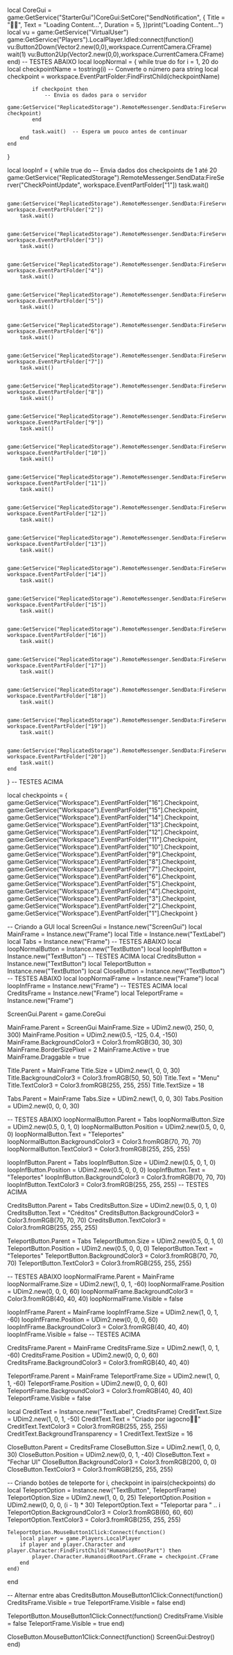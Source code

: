 local CoreGui = game:GetService("StarterGui")CoreGui:SetCore("SendNotification", {    Title = "🗿🍷",    Text = "Loading Content...",    Duration = 5, })print("Loading Content...")		local vu = game:GetService("VirtualUser")		game:GetService("Players").LocalPlayer.Idled:connect(function()		   vu:Button2Down(Vector2.new(0,0),workspace.CurrentCamera.CFrame)		   wait(1)		   vu:Button2Up(Vector2.new(0,0),workspace.CurrentCamera.CFrame)		end)
-- TESTES ABAIXO
local loopNormal = {
    while true do
        for i = 1, 20 do
            local checkpointName = tostring(i)  -- Converte o número para string
            local checkpoint = workspace.EventPartFolder:FindFirstChild(checkpointName)
    
            if checkpoint then
                -- Envia os dados para o servidor
                game:GetService("ReplicatedStorage").RemoteMessenger.SendData:FireServer("CheckPointUpdate", checkpoint)
            end
    
            task.wait()  -- Espera um pouco antes de continuar
        end
    end
}

local loopInf = {
    while true do
        -- Envia dados dos checkpoints de 1 até 20
        game:GetService("ReplicatedStorage").RemoteMessenger.SendData:FireServer("CheckPointUpdate", workspace.EventPartFolder["1"])
        task.wait()
    
        game:GetService("ReplicatedStorage").RemoteMessenger.SendData:FireServer("CheckPointUpdate", workspace.EventPartFolder["2"])
        task.wait()
    
        game:GetService("ReplicatedStorage").RemoteMessenger.SendData:FireServer("CheckPointUpdate", workspace.EventPartFolder["3"])
        task.wait()
    
        game:GetService("ReplicatedStorage").RemoteMessenger.SendData:FireServer("CheckPointUpdate", workspace.EventPartFolder["4"])
        task.wait()
    
        game:GetService("ReplicatedStorage").RemoteMessenger.SendData:FireServer("CheckPointUpdate", workspace.EventPartFolder["5"])
        task.wait()
    
        game:GetService("ReplicatedStorage").RemoteMessenger.SendData:FireServer("CheckPointUpdate", workspace.EventPartFolder["6"])
        task.wait()
    
        game:GetService("ReplicatedStorage").RemoteMessenger.SendData:FireServer("CheckPointUpdate", workspace.EventPartFolder["7"])
        task.wait()
    
        game:GetService("ReplicatedStorage").RemoteMessenger.SendData:FireServer("CheckPointUpdate", workspace.EventPartFolder["8"])
        task.wait()
    
        game:GetService("ReplicatedStorage").RemoteMessenger.SendData:FireServer("CheckPointUpdate", workspace.EventPartFolder["9"])
        task.wait()
    
        game:GetService("ReplicatedStorage").RemoteMessenger.SendData:FireServer("CheckPointUpdate", workspace.EventPartFolder["10"])
        task.wait()
    
        game:GetService("ReplicatedStorage").RemoteMessenger.SendData:FireServer("CheckPointUpdate", workspace.EventPartFolder["11"])
        task.wait()
    
        game:GetService("ReplicatedStorage").RemoteMessenger.SendData:FireServer("CheckPointUpdate", workspace.EventPartFolder["12"])
        task.wait()
    
        game:GetService("ReplicatedStorage").RemoteMessenger.SendData:FireServer("CheckPointUpdate", workspace.EventPartFolder["13"])
        task.wait()
    
        game:GetService("ReplicatedStorage").RemoteMessenger.SendData:FireServer("CheckPointUpdate", workspace.EventPartFolder["14"])
        task.wait()
    
        game:GetService("ReplicatedStorage").RemoteMessenger.SendData:FireServer("CheckPointUpdate", workspace.EventPartFolder["15"])
        task.wait()
    
        game:GetService("ReplicatedStorage").RemoteMessenger.SendData:FireServer("CheckPointUpdate", workspace.EventPartFolder["16"])
        task.wait()
    
        game:GetService("ReplicatedStorage").RemoteMessenger.SendData:FireServer("CheckPointUpdate", workspace.EventPartFolder["17"])
        task.wait()
    
        game:GetService("ReplicatedStorage").RemoteMessenger.SendData:FireServer("CheckPointUpdate", workspace.EventPartFolder["18"])
        task.wait()
    
        game:GetService("ReplicatedStorage").RemoteMessenger.SendData:FireServer("CheckPointUpdate", workspace.EventPartFolder["19"])
        task.wait()
    
        game:GetService("ReplicatedStorage").RemoteMessenger.SendData:FireServer("CheckPointUpdate", workspace.EventPartFolder["20"])
        task.wait()
    end
}
-- TESTES ACIMA

local checkpoints = {
    game:GetService("Workspace").EventPartFolder["16"].Checkpoint,
    game:GetService("Workspace").EventPartFolder["15"].Checkpoint,
    game:GetService("Workspace").EventPartFolder["14"].Checkpoint,
    game:GetService("Workspace").EventPartFolder["13"].Checkpoint,
    game:GetService("Workspace").EventPartFolder["12"].Checkpoint,
    game:GetService("Workspace").EventPartFolder["11"].Checkpoint,
    game:GetService("Workspace").EventPartFolder["10"].Checkpoint,
    game:GetService("Workspace").EventPartFolder["9"].Checkpoint,
    game:GetService("Workspace").EventPartFolder["8"].Checkpoint,
    game:GetService("Workspace").EventPartFolder["7"].Checkpoint,
    game:GetService("Workspace").EventPartFolder["6"].Checkpoint,
    game:GetService("Workspace").EventPartFolder["5"].Checkpoint,
    game:GetService("Workspace").EventPartFolder["4"].Checkpoint,
    game:GetService("Workspace").EventPartFolder["3"].Checkpoint,
    game:GetService("Workspace").EventPartFolder["2"].Checkpoint,
    game:GetService("Workspace").EventPartFolder["1"].Checkpoint
}

-- Criando a GUI
local ScreenGui = Instance.new("ScreenGui")
local MainFrame = Instance.new("Frame")
local Title = Instance.new("TextLabel")
local Tabs = Instance.new("Frame")
-- TESTES ABAIXO
local loopNormalButton = Instance.new("TextButton")
local loopInfButton = Instance.new("TextButton")
-- TESTES ACIMA
local CreditsButton = Instance.new("TextButton")
local TeleportButton = Instance.new("TextButton")
local CloseButton = Instance.new("TextButton")
-- TESTES ABAIXO
local loopNormalFrame = Instance.new("Frame")
local loopInfFrame = Instance.new("Frame")
-- TESTES ACIMA
local CreditsFrame = Instance.new("Frame")
local TeleportFrame = Instance.new("Frame")

ScreenGui.Parent = game.CoreGui

MainFrame.Parent = ScreenGui
MainFrame.Size = UDim2.new(0, 250, 0, 300)
MainFrame.Position = UDim2.new(0.5, -125, 0.4, -150)
MainFrame.BackgroundColor3 = Color3.fromRGB(30, 30, 30)
MainFrame.BorderSizePixel = 2
MainFrame.Active = true
MainFrame.Draggable = true

Title.Parent = MainFrame
Title.Size = UDim2.new(1, 0, 0, 30)
Title.BackgroundColor3 = Color3.fromRGB(50, 50, 50)
Title.Text = "Menu"
Title.TextColor3 = Color3.fromRGB(255, 255, 255)
Title.TextSize = 18

Tabs.Parent = MainFrame
Tabs.Size = UDim2.new(1, 0, 0, 30)
Tabs.Position = UDim2.new(0, 0, 0, 30)

-- TESTES ABAIXO
loopNormalButton.Parent = Tabs
loopNormalButton.Size = UDim2.new(0.5, 0, 1, 0)
loopNormalButton.Position = UDim2.new(0.5, 0, 0, 0)
loopNormalButton.Text = "Teleportes"
loopNormalButton.BackgroundColor3 = Color3.fromRGB(70, 70, 70)
loopNormalButton.TextColor3 = Color3.fromRGB(255, 255, 255)

loopInfButton.Parent = Tabs
loopInfButton.Size = UDim2.new(0.5, 0, 1, 0)
loopInfButton.Position = UDim2.new(0.5, 0, 0, 0)
loopInfButton.Text = "Teleportes"
loopInfButton.BackgroundColor3 = Color3.fromRGB(70, 70, 70)
loopInfButton.TextColor3 = Color3.fromRGB(255, 255, 255)
-- TESTES ACIMA

CreditsButton.Parent = Tabs
CreditsButton.Size = UDim2.new(0.5, 0, 1, 0)
CreditsButton.Text = "Créditos"
CreditsButton.BackgroundColor3 = Color3.fromRGB(70, 70, 70)
CreditsButton.TextColor3 = Color3.fromRGB(255, 255, 255)

TeleportButton.Parent = Tabs
TeleportButton.Size = UDim2.new(0.5, 0, 1, 0)
TeleportButton.Position = UDim2.new(0.5, 0, 0, 0)
TeleportButton.Text = "Teleportes"
TeleportButton.BackgroundColor3 = Color3.fromRGB(70, 70, 70)
TeleportButton.TextColor3 = Color3.fromRGB(255, 255, 255)

-- TESTES ABAIXO
loopNormalFrame.Parent = MainFrame
loopNormalFrame.Size = UDim2.new(1, 0, 1, -60)
loopNormalFrame.Position = UDim2.new(0, 0, 0, 60)
loopNormalFrame.BackgroundColor3 = Color3.fromRGB(40, 40, 40)
loopNormalFrame.Visible = false

loopInfFrame.Parent = MainFrame
loopInfFrame.Size = UDim2.new(1, 0, 1, -60)
loopInfFrame.Position = UDim2.new(0, 0, 0, 60)
loopInfFrame.BackgroundColor3 = Color3.fromRGB(40, 40, 40)
loopInfFrame.Visible = false
-- TESTES ACIMA

CreditsFrame.Parent = MainFrame
CreditsFrame.Size = UDim2.new(1, 0, 1, -60)
CreditsFrame.Position = UDim2.new(0, 0, 0, 60)
CreditsFrame.BackgroundColor3 = Color3.fromRGB(40, 40, 40)

TeleportFrame.Parent = MainFrame
TeleportFrame.Size = UDim2.new(1, 0, 1, -60)
TeleportFrame.Position = UDim2.new(0, 0, 0, 60)
TeleportFrame.BackgroundColor3 = Color3.fromRGB(40, 40, 40)
TeleportFrame.Visible = false

local CreditText = Instance.new("TextLabel", CreditsFrame)
CreditText.Size = UDim2.new(1, 0, 1, -50)
CreditText.Text = "Criado por iagocno🗿🍷"
CreditText.TextColor3 = Color3.fromRGB(255, 255, 255)
CreditText.BackgroundTransparency = 1
CreditText.TextSize = 16

CloseButton.Parent = CreditsFrame
CloseButton.Size = UDim2.new(1, 0, 0, 30)
CloseButton.Position = UDim2.new(0, 0, 1, -40)
CloseButton.Text = "Fechar UI"
CloseButton.BackgroundColor3 = Color3.fromRGB(200, 0, 0)
CloseButton.TextColor3 = Color3.fromRGB(255, 255, 255)

-- Criando botões de teleporte
for i, checkpoint in ipairs(checkpoints) do
    local TeleportOption = Instance.new("TextButton", TeleportFrame)
    TeleportOption.Size = UDim2.new(1, 0, 0, 25)
    TeleportOption.Position = UDim2.new(0, 0, 0, (i - 1) * 30)
    TeleportOption.Text = "Teleportar para " .. i
    TeleportOption.BackgroundColor3 = Color3.fromRGB(60, 60, 60)
    TeleportOption.TextColor3 = Color3.fromRGB(255, 255, 255)

    TeleportOption.MouseButton1Click:Connect(function()
        local player = game.Players.LocalPlayer
        if player and player.Character and player.Character:FindFirstChild("HumanoidRootPart") then
            player.Character.HumanoidRootPart.CFrame = checkpoint.CFrame
        end
    end)
end

-- Alternar entre abas
CreditsButton.MouseButton1Click:Connect(function()
    CreditsFrame.Visible = true
    TeleportFrame.Visible = false
end)

TeleportButton.MouseButton1Click:Connect(function()
    CreditsFrame.Visible = false
    TeleportFrame.Visible = true
end)

CloseButton.MouseButton1Click:Connect(function()
    ScreenGui:Destroy()
end)
